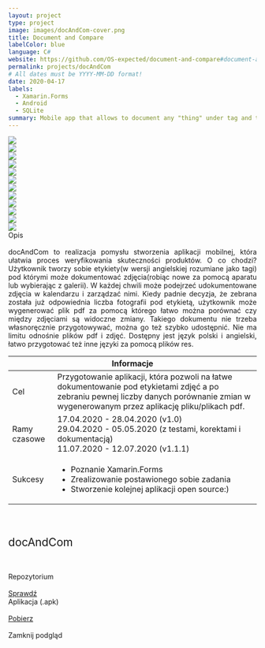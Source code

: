 ```yaml
---
layout: project
type: project
image: images/docAndCom-cover.png
title: Document and Compare
labelColor: blue
language: C#
website: https://github.com/OS-expected/document-and-compare#document-and-compare
permalink: projects/docAndCom
# All dates must be YYYY-MM-DD format!
date: 2020-04-17
labels:
  - Xamarin.Forms
  - Android
  - SQLite
summary: Mobile app that allows to document any "thing" under tag and then generate PDF files to easily compare photos between themselves.
---
```


<div class="ui centered grid">
  <div class="four wide column clickable" onclick="showModalWithImage(this)"><img class="ui small image" src="../images/oval.svg" data-echo="../images/docAndCom-page-1.PNG"></div>
  <div class="four wide column clickable" onclick="showModalWithImage(this)"><img class="ui small image" src="../images/oval.svg" data-echo="../images/docAndCom-page-2.PNG"></div>
  <div class="four wide column clickable" onclick="showModalWithImage(this)"><img class="ui small image" src="../images/oval.svg" data-echo="../images/docAndCom-page-3.PNG"></div>
  <div class="four wide column clickable" onclick="showModalWithImage(this)"><img class="ui small image" src="../images/oval.svg" data-echo="../images/docAndCom-page-4.PNG"></div>
  <div class="four wide column clickable" onclick="showModalWithImage(this)"><img class="ui small image" src="../images/oval.svg" data-echo="../images/docAndCom-page-5.PNG"></div>
  <div class="four wide column clickable" onclick="showModalWithImage(this)"><img class="ui small image" src="../images/oval.svg" data-echo="../images/docAndCom-page-6.PNG"></div>
  <div class="four wide column clickable" onclick="showModalWithImage(this)"><img class="ui small image" src="../images/oval.svg" data-echo="../images/docAndCom-page-7.PNG"></div>
  <div class="four wide column clickable" onclick="showModalWithImage(this)"><img class="ui small image" src="../images/oval.svg" data-echo="../images/docAndCom-page-8.PNG"></div>
  <div class="four wide column clickable" onclick="showModalWithImage(this)"><img class="ui small image" src="../images/oval.svg" data-echo="../images/docAndCom-page-9.PNG"></div>
  <div class="four wide column clickable" onclick="showModalWithImage(this)"><img class="ui small image" src="../images/oval.svg" data-echo="../images/docAndCom-page-10.PNG"></div>
  <div class="four wide column clickable" onclick="showModalWithImage(this)"><img class="ui small image" src="../images/oval.svg" data-echo="../images/docAndCom-page-11.PNG"></div>
  <div class="four wide column clickable" onclick="showModalWithImage(this)"><img class="ui small image" src="../images/oval.svg" data-echo="../images/docAndCom-page-12.png"></div>
</div>

<div class="ui icon message">
  <i class="comment outline icon"></i>
  <div class="content">
    <div class="header">
      Opis
    </div>
      <br>
      <div style="text-align: justify; text-justify: inter-word;">
        docAndCom to realizacja pomysłu stworzenia aplikacji mobilnej, która ułatwia proces weryfikowania skuteczności produktów. O co chodzi? Użytkownik tworzy sobie etykiety(w wersji angielskiej rozumiane jako tagi) pod którymi może dokumentować zdjęcia(robiąc nowe za pomocą aparatu lub wybierając z galerii). W każdej chwili może podejrzeć udokumentowane zdjęcia w kalendarzu i zarządzać nimi. Kiedy padnie decyzja, że zebrana została już odpowiednia liczba fotografii pod etykietą, użytkownik może wygenerować plik pdf za pomocą którego łatwo można porównać czy między zdjęciami są widoczne zmiany. Takiego dokumentu nie trzeba własnoręcznie przygotowywać, można go też szybko udostępnić. Nie ma limitu odnośnie plików pdf i zdjęć. Dostępny jest język polski i angielski, łatwo przygotować też inne języki za pomocą plików res.
      </div>
  </div>
</div>

<table class="ui celled striped tablet stackable table">
  <thead>
    <tr><th colspan="3">
      Informacje
    </th>
  </tr></thead>
  <tbody>
    <tr>
      <td>
        <i class="info circle icon"></i> Cel
      </td>
      <td class="justify-text font-balooChettan2">Przygotowanie aplikacji, która pozwoli na łatwe dokumentowanie pod etykietami zdjęć a po zebraniu pewnej liczby danych porównanie zmian w wygenerowanym przez aplikację pliku/plikach pdf.</td>
    </tr>
    <tr>
      <td class="collapsing">
        <i class="clock icon"></i> Ramy czasowe
      </td>
      <td class="font-balooChettan2">17.04.2020 - 28.04.2020 (v1.0) <br/>
          29.04.2020 - 05.05.2020 (z testami, korektami i dokumentacją) <br/>
          11.07.2020 - 12.07.2020 (v1.1.1)
      </td>
    </tr>
    <tr>
      <td>
        <i class="star icon"></i> Sukcesy
      </td>
      <td class="font-balooChettan2">
        <ul>
          <li>Poznanie Xamarin.Forms</li>
          <li>Zrealizowanie postawionego sobie zadania</li>    
          <li>Stworzenie kolejnej aplikacji open source:)</li>      
        </ul>
      </td>
    </tr>
  </tbody>
</table>

<div class="ui placeholder segment">
  <div class="ui one column stackable center aligned grid">
    <p style="font-size: 160%; padding: 5% 0% 5% 0%;">docAndCom</p>
  </div>
  <div class="ui two column stackable center aligned grid">
    <div class="middle aligned row">
      <div class="column">
        <div class="ui icon header font-balooChettan2">
          <i class="github icon"></i>
          Repozytorium
        </div>
        <br>
        <a href="https://github.com/trolit/document-and-compare" target="_blank">
        <div class="ui animated csharp button" onclick="this.blur();" tabindex="0">
          <div class="visible content font-balooChettan2">Sprawdź</div>
          <div class="hidden content">
            <i class="right arrow icon"></i>
          </div>
        </div>
        </a>
      </div>
      <div class="column">
        <div class="ui icon header font-balooChettan2">
          <i class="android icon"></i>
          Aplikacja (.apk)
        </div>
        <br>
        <a href="https://github.com/trolit/document-and-compare/releases/download/1.1.1/docAndCom_1.1.1.apk" target="_blank">
        <div class="ui animated csharp button" onclick="this.blur();" tabindex="0">
          <div class="visible content font-balooChettan2">Pobierz</div>
          <div class="hidden content">
            <i class="right arrow icon"></i>
          </div>
        </div>
        </a>
      </div>
    </div>
  </div>
</div>

<!-- Image Modal -->
<div class="tiny modal">
  <div class="image content">
    <div class="ui medium image">
      <img id="imgPlaceholder" src="">
    </div>
  </div>
  <br/>
  <div class="actions">
    <div class="ui csharp left labeled icon button">
      Zamknij podgląd
      <i class="file image icon"></i>
    </div>
  </div>
</div>
